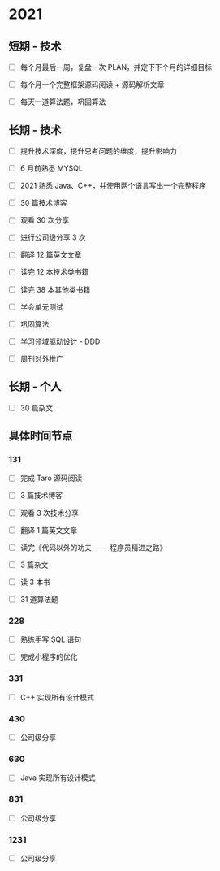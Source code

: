 # 2021

## 短期 - 技术

- [ ] 每个月最后一周，复盘一次 PLAN，并定下下个月的详细目标

- [ ] 每个月一个完整框架源码阅读 + 源码解析文章

- [ ] 每天一道算法题，巩固算法

## 长期 - 技术

- [ ] 提升技术深度，提升思考问题的维度，提升影响力

- [ ] 6 月前熟悉 MYSQL

- [ ] 2021 熟悉 Java、C++，并使用两个语言写出一个完整程序

- [ ] 30 篇技术博客

- [ ] 观看 30 次分享

- [ ] 进行公司级分享 3 次

- [ ] 翻译 12 篇英文文章

- [ ] 读完 12 本技术类书籍

- [ ] 读完 38 本其他类书籍

- [ ] 学会单元测试

- [ ] 巩固算法

- [ ] 学习领域驱动设计 - DDD

- [ ] 周刊对外推广

## 长期 - 个人

- [ ] 30 篇杂文

## 具体时间节点

### 131

- [ ] 完成 Taro 源码阅读

- [ ] 3 篇技术博客

- [ ] 观看 3 次技术分享

- [ ] 翻译 1 篇英文文章

- [ ] 读完《代码以外的功夫 —— 程序员精进之路》

- [ ] 3 篇杂文

- [ ] 读 3 本书

- [ ] 31 道算法题

### 228

- [ ] 熟练手写 SQL 语句

- [ ] 完成小程序的优化

### 331

- [ ] C++ 实现所有设计模式

### 430

- [ ] 公司级分享

### 630

- [ ] Java 实现所有设计模式

### 831

- [ ] 公司级分享

### 1231

- [ ] 公司级分享